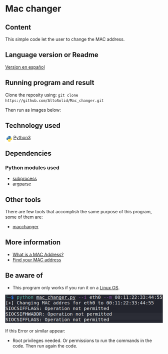 # Mac changer

## Content
This simple code let the user to change the MAC address. 

## Language version or Readme
[Version en español]()

## Running program and result
Clone the reposity using:
    `git clone https://github.com/AltoSolid/Mac_changer.git`

Then run as images below:



## Technology used 

<img align="left" alt="Linux" width="26px" src="https://raw.githubusercontent.com/github/explore/80688e429a7d4ef2fca1e82350fe8e3517d3494d/topics/python/python.png">   [Python3](https://www.python.org/downloads/)

## Dependencies
### Python modules used
- [subprocess](https://docs.python.org/3/library/subprocess.html)
- [argparse](https://pymotw.com/2/argparse/)

## Other tools
There are few tools that accomplish the same purpose of this program, some of them are:
- [macchanger](https://github.com/alobbs/macchanger)

## More information
- [What is a MAC Address?](https://en.wikipedia.org/wiki/MAC_address)
- [Find your MAC address](https://www.oit.uci.edu/mobile/registration/find-your-mac-address/)

## Be aware of
- This program only works if you run it on a [Linux OS](https://en.wikipedia.org/wiki/Linux).

![error-image](https://github.com/AltoSolid/Mac_changer/blob/main/Images/erro_.png)

If this Error or similar appear:
- Root privileges needed. Or permissions to run the commands in the code. Then run again the code.